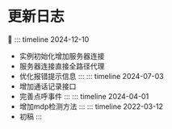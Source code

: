 # 更新日志

<!-- :tada: -->
📅
::: timeline 2024-12-10
- <Badge type="tip" text="V2.6.1" /> 实例初始化增加服务器连接
- <Badge type="tip" text="V2.6.1" /> 服务器连接直接全路径代理
- 优化报错提示信息
:::
::: timeline 2024-07-03
- 增加通话记录接口
- 完善点呼事件
:::
::: timeline 2024-04-01
- 增加mdp检测方法
:::
::: timeline 2022-03-12
- 初稿
:::
